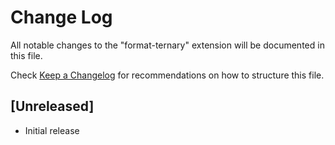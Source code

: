 # Change Log

All notable changes to the "format-ternary" extension will be documented in this file.

Check [Keep a Changelog](http://keepachangelog.com/) for recommendations on how to structure this file.

## [Unreleased]

- Initial release